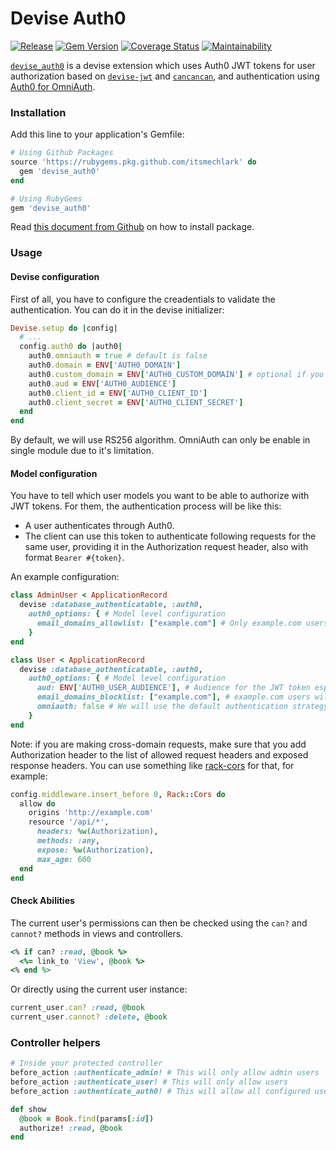 # Devise Auth0

[![Release](https://github.com/itsmechlark/devise_auth0/actions/workflows/release.yml/badge.svg)](https://github.com/itsmechlark/devise_auth0/actions/workflows/release.yml)
[![Gem Version](https://badge.fury.io/rb/devise_auth0.svg)](https://badge.fury.io/rb/devise_auth0)
[![Coverage Status](https://coveralls.io/repos/github/itsmechlark/devise_auth0/badge.svg)](https://coveralls.io/github/itsmechlark/devise_auth0)
[![Maintainability](https://api.codeclimate.com/v1/badges/c4d85f1902fe21086b26/maintainability)](https://codeclimate.com/github/itsmechlark/devise_auth0/maintainability)

[`devise_auth0`](https://github.com/itsmechlark/devise_auth0) is a devise extension which uses Auth0 JWT tokens for user authorization based on [`devise-jwt`](https://github.com/waiting-for-dev/devise-jwt) and [`cancancan`](https://github.com/CanCanCommunity/cancancan), and authentication using [Auth0 for OmniAuth](https://github.com/auth0/omniauth-auth0).

### Installation

Add this line to your application's Gemfile:

```ruby
# Using Github Packages
source 'https://rubygems.pkg.github.com/itsmechlark' do
  gem 'devise_auth0'
end

# Using RubyGems
gem 'devise_auth0'
```

Read [this document from Github](https://docs.github.com/en/packages/working-with-a-github-packages-registry/working-with-the-rubygems-registry#installing-a-package) on how to install package.

### Usage

#### Devise configuration

First of all, you have to configure the creadentials to validate the authentication. You can do it in the devise initializer:

```ruby
Devise.setup do |config|
  # ...
  config.auth0 do |auth0|
    auth0.omniauth = true # default is false
    auth0.domain = ENV['AUTH0_DOMAIN']
    auth0.custom_domain = ENV['AUTH0_CUSTOM_DOMAIN'] # optional if you have a custom domain
    auth0.aud = ENV['AUTH0_AUDIENCE']
    auth0.client_id = ENV['AUTH0_CLIENT_ID']
    auth0.client_secret = ENV['AUTH0_CLIENT_SECRET']
  end
end
```

By default, we will use RS256 algorithm. OmniAuth can only be enable in single module due to it's limitation.

#### Model configuration

You have to tell which user models you want to be able to authorize with JWT tokens. For them, the authentication process will be like this:

- A user authenticates through Auth0.
- The client can use this token to authenticate following requests for the same user, providing it in the Authorization request header, also with format `Bearer #{token}`.

An example configuration:

```ruby
class AdminUser < ApplicationRecord
  devise :database_authenticatable, :auth0,
    auth0_options: { # Model level configuration 
      email_domains_allowlist: ["example.com"] # Only example.com users can be created
    }
end

class User < ApplicationRecord
  devise :database_authenticatable, :auth0,
    auth0_options: { # Model level configuration
      aud: ENV['AUTH0_USER_AUDIENCE'], # Audience for the JWT token especially for users
      email_domains_blocklist: ["example.com"], # example.com users will not be created
      omniauth: false # We will use the default authentication strategy (JWT with Client)
    }
end
```

Note: if you are making cross-domain requests, make sure that you add Authorization header to the list of allowed request headers and exposed response headers. You can use something like [rack-cors](https://github.com/cyu/rack-cors) for that, for example:

```ruby
config.middleware.insert_before 0, Rack::Cors do
  allow do
    origins 'http://example.com'
    resource '/api/*',
      headers: %w(Authorization),
      methods: :any,
      expose: %w(Authorization),
      max_age: 600
  end
end
```

#### Check Abilities

The current user's permissions can then be checked using the `can?` and `cannot?` methods in views and controllers.

```ruby
<% if can? :read, @book %>
  <%= link_to 'View', @book %>
<% end %>
```

Or directly using the current user instance:

```ruby
current_user.can? :read, @book
current_user.cannot? :delete, @book
```

### Controller helpers

```ruby
# Inside your protected controller
before_action :authenticate_admin! # This will only allow admin users
before_action :authenticate_user! # This will only allow users
before_action :authenticate_auth0! # This will allow all configured users

def show
  @book = Book.find(params[:id])
  authorize! :read, @book
end
```
